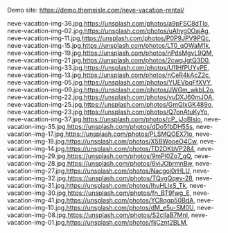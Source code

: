 Demo site: https://demo.themeisle.com/neve-vacation-rental/

neve-vacation-img-36.jpg,https://unsplash.com/photos/a9pFSC8dTlo,
neve-vacation-img-02.jpg,https://unsplash.com/photos/uAhyg0OajAg,
neve-vacation-img-11.jpg,https://unsplash.com/photos/P0P9JPV9PQc,
neve-vacation-img-15.jpg,https://unsplash.com/photos/LT0_qOWaM1k,
neve-vacation-img-19.jpg,https://unsplash.com/photos/nPdsMgvL9QM,
neve-vacation-img-21.jpg,https://unsplash.com/photos/2cwqJgtQ3D0,
neve-vacation-img-33.jpg,https://unsplash.com/photos/U1IHfPUYyPE,
neve-vacation-img-13.jpg,https://unsplash.com/photos/nCeR4kAcZ2c,
neve-vacation-img-05.jpg,https://unsplash.com/photos/YUEVbqFfXVY,
neve-vacation-img-09.jpg,https://unsplash.com/photos/JWGm_wkbL2o,
neve-vacation-img-22.jpg,https://unsplash.com/photos/vuDXJ60mJOA,
neve-vacation-img-25.jpg,https://unsplash.com/photos/GmQIxGK489o,
neve-vacation-img-23.jpg,https://unsplash.com/photos/Q7onAtuKyYo,
neve-vacation-img-37.jpg,https://unsplash.com/photos/cP_jJqBlsio,
neve-vacation-img-35.jpg,https://unsplash.com/photos/dDo5fbDH5Ss,
neve-vacation-img-17.jpg,https://unsplash.com/photos/PLSMQOEX7Io,
neve-vacation-img-18.jpg,https://unsplash.com/photos/X5BWooeO4Cw,
neve-vacation-img-14.jpg,https://unsplash.com/photos/TD2DKbVP284,
neve-vacation-img-29.jpg,https://unsplash.com/photos/9mPl0Zo7_gQ,
neve-vacation-img-28.jpg,https://unsplash.com/photos/6viJObrmnBw,
neve-vacation-img-27.jpg,https://unsplash.com/photos/Nacgoi0rHLU,
neve-vacation-img-32.jpg,https://unsplash.com/photos/TQvgQqev-28,
neve-vacation-img-31.jpg,https://unsplash.com/photos/IhuHLIxS_Tk,
neve-vacation-img-30.jpg,https://unsplash.com/photos/fn_BT9fwg_E,
neve-vacation-img-41.jpg,https://unsplash.com/photos/YC8qqp50BdA,
neve-vacation-img-10.jpg,https://unsplash.com/photos/dM_e5u-SM0U,
neve-vacation-img-08.jpg,https://unsplash.com/photos/S2cIlaB7MnI,
neve-vacation-img-01.jpg,https://unsplash.com/photos/fljCznt2BLM,